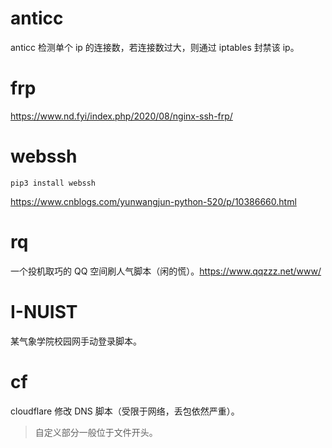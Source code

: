 # anticc
anticc 检测单个 ip 的连接数，若连接数过大，则通过 iptables 封禁该 ip。

# frp
<https://www.nd.fyi/index.php/2020/08/nginx-ssh-frp/>

# webssh
`pip3 install webssh`

<https://www.cnblogs.com/yunwangjun-python-520/p/10386660.html>

# rq
一个投机取巧的 QQ 空间刷人气脚本（闲的慌）。<https://www.qqzzz.net/www/>

# I-NUIST
某气象学院校园网手动登录脚本。

# cf
cloudflare 修改 DNS 脚本（受限于网络，丢包依然严重）。

> 自定义部分一般位于文件开头。
